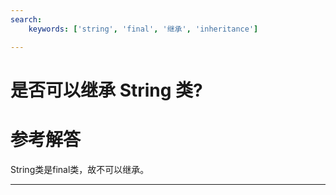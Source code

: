 ```yaml
---
search:
    keywords: ['string', 'final', '继承', 'inheritance']

---
```







# 是否可以继承 String 类? 

# 参考解答

String类是final类，故不可以继承。

---